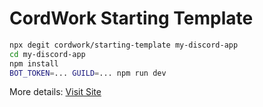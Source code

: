 # CordWork Starting Template

```sh
npx degit cordwork/starting-template my-discord-app
cd my-discord-app
npm install
BOT_TOKEN=... GUILD=... npm run dev
```

More details: [Visit Site](https://cordwork.dev)